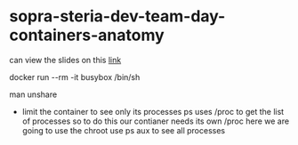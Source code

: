 # sopra-steria-dev-team-day-containers-anatomy

can view the slides on this [link](https://iypetrov.github.io/sopra-steria-dev-team-day-containers-anatomy)

docker run --rm -it busybox /bin/sh


man unshare

- limit the container to see only its processes
ps uses /proc to get the list of processes
so to do this our contianer needs its own /proc
here we are going to use the chroot
use ps aux to see all processes
